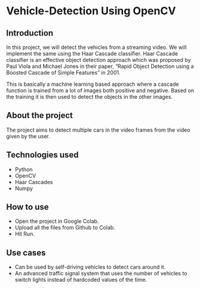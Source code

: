 # Vehicle-Detection Using OpenCV

## Introduction 

In this project, we will detect the vehicles from a streaming video.
We will implement the same using the Haar Cascade classifier. Haar Cascade classifier is an effective object detection approach which was proposed by Paul Viola and Michael Jones in their paper, “Rapid Object Detection using a Boosted Cascade of Simple Features” in 2001.

This is basically a machine learning based approach where a cascade function is trained from a lot of images both positive and negative. Based on the training it is then used to detect the objects in the other images.

## About the project
The project aims to detect multiple cars in the video frames from the video given by the user.

## Technologies used
* Python
* OpenCV 
* Haar Cascades 
* Numpy

## How to use
* Open the project in Google Colab.
* Upload all the files from Github to Colab.
* Hit Run.

## Use cases
* Can be used by self-driving vehicles to detect cars around it.
* An advanced traffic signal system that uses the number of vehicles to switch lights instead of hardcoded values of the time.

